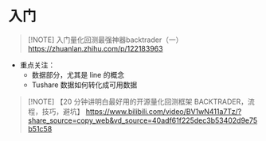 # 入门


> [!NOTE] 入门量化回测最强神器backtrader（一）
> https://zhuanlan.zhihu.com/p/122183963

- 重点关注：
	- 数据部分，尤其是 line 的概念
	- Tushare 数据如何转化成可用数据


> [!NOTE] 【20 分钟讲明白最好用的开源量化回测框架 BACKTRADER，流程，技巧，避坑】
> https://www.bilibili.com/video/BV1wN411a7Tz/?share_source=copy_web&vd_source=40adf61f225dec3b53402d9e75b51c58

